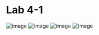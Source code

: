 # Lab 4-1
![image](https://user-images.githubusercontent.com/89715433/206177377-cc4eba27-af55-44dd-a0b7-939be5b4308d.png)
![image](https://user-images.githubusercontent.com/89715433/206177509-db0ed24e-c9fc-4cac-92dc-2db368960124.png)
![image](https://user-images.githubusercontent.com/89715433/206177578-7e815426-4c23-4d28-80c7-ef423d95f24d.png)
![image](https://user-images.githubusercontent.com/89715433/206177611-c43ac73c-d344-484c-bdb6-5ea9e40b429f.png)
